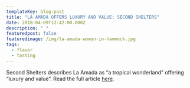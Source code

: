 ```yaml
---
templateKey: blog-post
title: "LA AMADA OFFERS LUXURY AND VALUE: SECOND SHELTERS"
date: 2018-04-09T12:42:00.000Z
description: " "
featuredpost: false
featuredimage: /img/la-amada-woman-in-hammock.jpg
tags:
  - flavor
  - tasting
---
```

Second Shelters describes La Amada as “a tropical wonderland” offering “luxury and value”. Read the full article [here](https://www.secondshelters.com/2018/04/09/value-in-quintana-roo-la-amada-residences-rock-the-mexican-resort-lifestyle-for-a-song/).